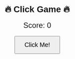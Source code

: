<!DOCTYPE html>
<html>
<head>
  <meta charset="UTF-8">
  <title>Click Game</title>
  <style>
    body { font-family: Arial; text-align: center; margin-top: 50px; }
    #score { font-size: 24px; margin: 20px; }
    button { font-size: 20px; padding: 15px 30px; }
  </style>
</head>
<body>
  <h1>🔥 Click Game 🔥</h1>
  <p id="score">Score: 0</p>
  <button onclick="addScore()">Click Me!</button>

  <script>
    let score = 0;
    function addScore() {
      score++;
      document.getElementById("score").innerText = "Score: " + score;
    }
  </script>
</body>
</html>
